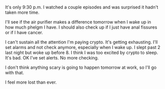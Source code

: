 It's only 9:30 p.m. I watched a couple episodes and was surprised it hadn't taken more time.

I'll see if the air purifier makes a difference tomorrow when I wake up in how much phelgm I have. I should also check up if I just have anal fissures or if I have cancer.

I can't sustain all the attention I'm paying crypto. It's getting exhausting. I'll set alarms and not check anymore, especially when I wake up. I slept past 2 last night but woke up before 8. I think I was too excited by crypto to sleep. It's bad. OK I've set alerts. No more checking.

I don't think anything scary is going to happen tomorrow at work, so I'll go with that.

I feel more lost than ever.
